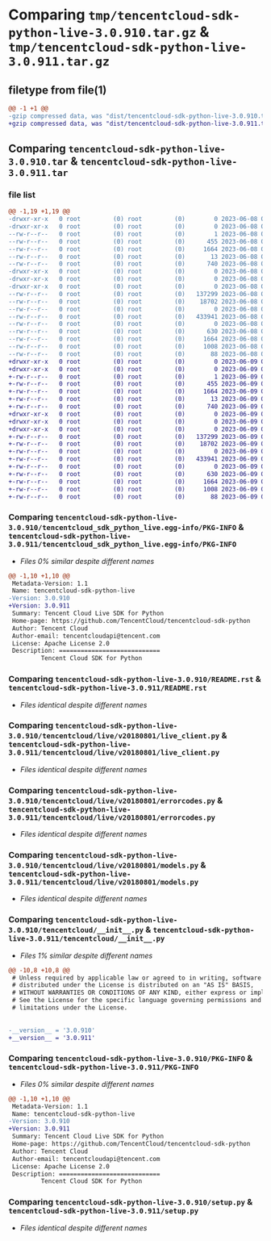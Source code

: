 # Comparing `tmp/tencentcloud-sdk-python-live-3.0.910.tar.gz` & `tmp/tencentcloud-sdk-python-live-3.0.911.tar.gz`

## filetype from file(1)

```diff
@@ -1 +1 @@
-gzip compressed data, was "dist/tencentcloud-sdk-python-live-3.0.910.tar", last modified: Thu Jun  8 09:14:11 2023, max compression
+gzip compressed data, was "dist/tencentcloud-sdk-python-live-3.0.911.tar", last modified: Fri Jun  9 02:22:21 2023, max compression
```

## Comparing `tencentcloud-sdk-python-live-3.0.910.tar` & `tencentcloud-sdk-python-live-3.0.911.tar`

### file list

```diff
@@ -1,19 +1,19 @@
-drwxr-xr-x   0 root         (0) root         (0)        0 2023-06-08 09:14:11.000000 tencentcloud-sdk-python-live-3.0.910/
-drwxr-xr-x   0 root         (0) root         (0)        0 2023-06-08 09:14:11.000000 tencentcloud-sdk-python-live-3.0.910/tencentcloud_sdk_python_live.egg-info/
--rw-r--r--   0 root         (0) root         (0)        1 2023-06-08 09:14:11.000000 tencentcloud-sdk-python-live-3.0.910/tencentcloud_sdk_python_live.egg-info/dependency_links.txt
--rw-r--r--   0 root         (0) root         (0)      455 2023-06-08 09:14:11.000000 tencentcloud-sdk-python-live-3.0.910/tencentcloud_sdk_python_live.egg-info/SOURCES.txt
--rw-r--r--   0 root         (0) root         (0)     1664 2023-06-08 09:14:11.000000 tencentcloud-sdk-python-live-3.0.910/tencentcloud_sdk_python_live.egg-info/PKG-INFO
--rw-r--r--   0 root         (0) root         (0)       13 2023-06-08 09:14:11.000000 tencentcloud-sdk-python-live-3.0.910/tencentcloud_sdk_python_live.egg-info/top_level.txt
--rw-r--r--   0 root         (0) root         (0)      740 2023-06-08 09:14:11.000000 tencentcloud-sdk-python-live-3.0.910/README.rst
-drwxr-xr-x   0 root         (0) root         (0)        0 2023-06-08 09:14:11.000000 tencentcloud-sdk-python-live-3.0.910/tencentcloud/
-drwxr-xr-x   0 root         (0) root         (0)        0 2023-06-08 09:14:11.000000 tencentcloud-sdk-python-live-3.0.910/tencentcloud/live/
-drwxr-xr-x   0 root         (0) root         (0)        0 2023-06-08 09:14:11.000000 tencentcloud-sdk-python-live-3.0.910/tencentcloud/live/v20180801/
--rw-r--r--   0 root         (0) root         (0)   137299 2023-06-08 09:14:11.000000 tencentcloud-sdk-python-live-3.0.910/tencentcloud/live/v20180801/live_client.py
--rw-r--r--   0 root         (0) root         (0)    18702 2023-06-08 09:14:11.000000 tencentcloud-sdk-python-live-3.0.910/tencentcloud/live/v20180801/errorcodes.py
--rw-r--r--   0 root         (0) root         (0)        0 2023-06-08 09:14:11.000000 tencentcloud-sdk-python-live-3.0.910/tencentcloud/live/v20180801/__init__.py
--rw-r--r--   0 root         (0) root         (0)   433941 2023-06-08 09:14:11.000000 tencentcloud-sdk-python-live-3.0.910/tencentcloud/live/v20180801/models.py
--rw-r--r--   0 root         (0) root         (0)        0 2023-06-08 09:14:11.000000 tencentcloud-sdk-python-live-3.0.910/tencentcloud/live/__init__.py
--rw-r--r--   0 root         (0) root         (0)      630 2023-06-08 09:14:11.000000 tencentcloud-sdk-python-live-3.0.910/tencentcloud/__init__.py
--rw-r--r--   0 root         (0) root         (0)     1664 2023-06-08 09:14:11.000000 tencentcloud-sdk-python-live-3.0.910/PKG-INFO
--rw-r--r--   0 root         (0) root         (0)     1008 2023-06-08 09:14:11.000000 tencentcloud-sdk-python-live-3.0.910/setup.py
--rw-r--r--   0 root         (0) root         (0)       88 2023-06-08 09:14:11.000000 tencentcloud-sdk-python-live-3.0.910/setup.cfg
+drwxr-xr-x   0 root         (0) root         (0)        0 2023-06-09 02:22:21.000000 tencentcloud-sdk-python-live-3.0.911/
+drwxr-xr-x   0 root         (0) root         (0)        0 2023-06-09 02:22:21.000000 tencentcloud-sdk-python-live-3.0.911/tencentcloud_sdk_python_live.egg-info/
+-rw-r--r--   0 root         (0) root         (0)        1 2023-06-09 02:22:21.000000 tencentcloud-sdk-python-live-3.0.911/tencentcloud_sdk_python_live.egg-info/dependency_links.txt
+-rw-r--r--   0 root         (0) root         (0)      455 2023-06-09 02:22:21.000000 tencentcloud-sdk-python-live-3.0.911/tencentcloud_sdk_python_live.egg-info/SOURCES.txt
+-rw-r--r--   0 root         (0) root         (0)     1664 2023-06-09 02:22:21.000000 tencentcloud-sdk-python-live-3.0.911/tencentcloud_sdk_python_live.egg-info/PKG-INFO
+-rw-r--r--   0 root         (0) root         (0)       13 2023-06-09 02:22:21.000000 tencentcloud-sdk-python-live-3.0.911/tencentcloud_sdk_python_live.egg-info/top_level.txt
+-rw-r--r--   0 root         (0) root         (0)      740 2023-06-09 02:22:21.000000 tencentcloud-sdk-python-live-3.0.911/README.rst
+drwxr-xr-x   0 root         (0) root         (0)        0 2023-06-09 02:22:21.000000 tencentcloud-sdk-python-live-3.0.911/tencentcloud/
+drwxr-xr-x   0 root         (0) root         (0)        0 2023-06-09 02:22:21.000000 tencentcloud-sdk-python-live-3.0.911/tencentcloud/live/
+drwxr-xr-x   0 root         (0) root         (0)        0 2023-06-09 02:22:21.000000 tencentcloud-sdk-python-live-3.0.911/tencentcloud/live/v20180801/
+-rw-r--r--   0 root         (0) root         (0)   137299 2023-06-09 02:22:21.000000 tencentcloud-sdk-python-live-3.0.911/tencentcloud/live/v20180801/live_client.py
+-rw-r--r--   0 root         (0) root         (0)    18702 2023-06-09 02:22:21.000000 tencentcloud-sdk-python-live-3.0.911/tencentcloud/live/v20180801/errorcodes.py
+-rw-r--r--   0 root         (0) root         (0)        0 2023-06-09 02:22:21.000000 tencentcloud-sdk-python-live-3.0.911/tencentcloud/live/v20180801/__init__.py
+-rw-r--r--   0 root         (0) root         (0)   433941 2023-06-09 02:22:21.000000 tencentcloud-sdk-python-live-3.0.911/tencentcloud/live/v20180801/models.py
+-rw-r--r--   0 root         (0) root         (0)        0 2023-06-09 02:22:21.000000 tencentcloud-sdk-python-live-3.0.911/tencentcloud/live/__init__.py
+-rw-r--r--   0 root         (0) root         (0)      630 2023-06-09 02:22:21.000000 tencentcloud-sdk-python-live-3.0.911/tencentcloud/__init__.py
+-rw-r--r--   0 root         (0) root         (0)     1664 2023-06-09 02:22:21.000000 tencentcloud-sdk-python-live-3.0.911/PKG-INFO
+-rw-r--r--   0 root         (0) root         (0)     1008 2023-06-09 02:22:21.000000 tencentcloud-sdk-python-live-3.0.911/setup.py
+-rw-r--r--   0 root         (0) root         (0)       88 2023-06-09 02:22:21.000000 tencentcloud-sdk-python-live-3.0.911/setup.cfg
```

### Comparing `tencentcloud-sdk-python-live-3.0.910/tencentcloud_sdk_python_live.egg-info/PKG-INFO` & `tencentcloud-sdk-python-live-3.0.911/tencentcloud_sdk_python_live.egg-info/PKG-INFO`

 * *Files 0% similar despite different names*

```diff
@@ -1,10 +1,10 @@
 Metadata-Version: 1.1
 Name: tencentcloud-sdk-python-live
-Version: 3.0.910
+Version: 3.0.911
 Summary: Tencent Cloud Live SDK for Python
 Home-page: https://github.com/TencentCloud/tencentcloud-sdk-python
 Author: Tencent Cloud
 Author-email: tencentcloudapi@tencent.com
 License: Apache License 2.0
 Description: ============================
         Tencent Cloud SDK for Python
```

### Comparing `tencentcloud-sdk-python-live-3.0.910/README.rst` & `tencentcloud-sdk-python-live-3.0.911/README.rst`

 * *Files identical despite different names*

### Comparing `tencentcloud-sdk-python-live-3.0.910/tencentcloud/live/v20180801/live_client.py` & `tencentcloud-sdk-python-live-3.0.911/tencentcloud/live/v20180801/live_client.py`

 * *Files identical despite different names*

### Comparing `tencentcloud-sdk-python-live-3.0.910/tencentcloud/live/v20180801/errorcodes.py` & `tencentcloud-sdk-python-live-3.0.911/tencentcloud/live/v20180801/errorcodes.py`

 * *Files identical despite different names*

### Comparing `tencentcloud-sdk-python-live-3.0.910/tencentcloud/live/v20180801/models.py` & `tencentcloud-sdk-python-live-3.0.911/tencentcloud/live/v20180801/models.py`

 * *Files identical despite different names*

### Comparing `tencentcloud-sdk-python-live-3.0.910/tencentcloud/__init__.py` & `tencentcloud-sdk-python-live-3.0.911/tencentcloud/__init__.py`

 * *Files 1% similar despite different names*

```diff
@@ -10,8 +10,8 @@
 # Unless required by applicable law or agreed to in writing, software
 # distributed under the License is distributed on an "AS IS" BASIS,
 # WITHOUT WARRANTIES OR CONDITIONS OF ANY KIND, either express or implied.
 # See the License for the specific language governing permissions and
 # limitations under the License.
 
 
-__version__ = '3.0.910'
+__version__ = '3.0.911'
```

### Comparing `tencentcloud-sdk-python-live-3.0.910/PKG-INFO` & `tencentcloud-sdk-python-live-3.0.911/PKG-INFO`

 * *Files 0% similar despite different names*

```diff
@@ -1,10 +1,10 @@
 Metadata-Version: 1.1
 Name: tencentcloud-sdk-python-live
-Version: 3.0.910
+Version: 3.0.911
 Summary: Tencent Cloud Live SDK for Python
 Home-page: https://github.com/TencentCloud/tencentcloud-sdk-python
 Author: Tencent Cloud
 Author-email: tencentcloudapi@tencent.com
 License: Apache License 2.0
 Description: ============================
         Tencent Cloud SDK for Python
```

### Comparing `tencentcloud-sdk-python-live-3.0.910/setup.py` & `tencentcloud-sdk-python-live-3.0.911/setup.py`

 * *Files identical despite different names*

